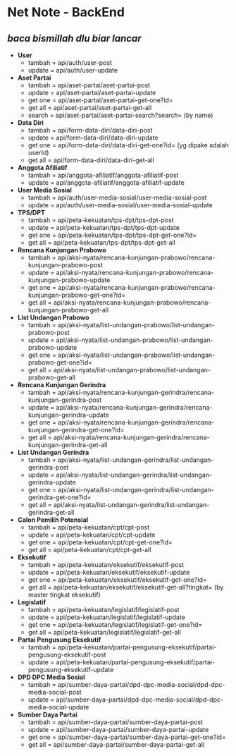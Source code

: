 # Net Note - BackEnd

*baca bismillah dlu biar lancar*
----------------------------------

- **User**     
     - tambah = api/auth/user-post
     - update = api/auth/user-update
- **Aset Partai**
     - tambah = api/aset-partai/aset-partai-post
     - update = api/aset-partai/aset-partai-update
     - get one = api/aset-partai/aset-partai-get-one?id=
     - get all = api/aset-partai/aset-partai-get-all
     - search = api/aset-partai/aset-partai-search?search= (by name)
- **Data Diri**
     - tambah = api/form-data-diri/data-diri-post
     - update = api/form-data-diri/data-diri-update
     - get one = api/form-data-diri/data-diri-get-one?id= (yg dipake adalah userId)
     - get all = api/form-data-diri/data-diri-get-all
- **Anggota Afiliatif**
     - tambah = api/anggota-afiliatif/anggota-afiliatif-post
     - update = api/anggota-afiliatif/anggota-afiliatif-update
- **User Media Sosial**
     - tambah = api/auth/user-media-sosial/user-media-sosial-post
     - update = api/auth/user-media-sosial/user-media-sosial-update
- **TPS/DPT**
     - tambah = api/peta-kekuatan/tps-dpt/tps-dpt-post
     - update = api/peta-kekuatan/tps-dpt/tps-dpt-update
     - get one = api/peta-kekuatan/tps-dpt/tps-dpt-get-one?id=
     - get all = api/peta-kekuatan/tps-dpt/tps-dpt-get-all
- **Rencana Kunjungan Prabowo**
     - tambah = api/aksi-nyata/rencana-kunjungan-prabowo/rencana-kunjungan-prabowo-post
     - update = api/aksi-nyata/rencana-kunjungan-prabowo/rencana-kunjungan-prabowo-update
     - get one = api/aksi-nyata/rencana-kunjungan-prabowo/rencana-kunjungan-prabowo-get-one?id=
     - get all = api/aksi-nyata/rencana-kunjungan-prabowo/rencana-kunjungan-prabowo-get-all
- **List Undangan Prabowo**
     - tambah = api/aksi-nyata/list-undangan-prabowo/list-undangan-prabowo-post
     - update = api/aksi-nyata/list-undangan-prabowo/list-undangan-prabowo-update
     - get one = api/aksi-nyata/list-undangan-prabowo/list-undangan-prabowo-get-one?id=
     - get all = api/aksi-nyata/list-undangan-prabowo/list-undangan-prabowo-get-all
- **Rencana Kunjungan Gerindra**
     - tambah = api/aksi-nyata/rencana-kunjungan-gerindra/rencana-kunjungan-gerindra-post
     - update = api/aksi-nyata/rencana-kunjungan-gerindra/rencana-kunjungan-gerindra-update
     - get one = api/aksi-nyata/rencana-kunjungan-gerindra/rencana-kunjungan-gerindra-get-one?id=
     - get all = api/aksi-nyata/rencana-kunjungan-gerindra/rencana-kunjungan-gerindra-get-all
- **List Undangan Gerindra** 
     - tambah = api/aksi-nyata/list-undangan-gerindra/list-undangan-gerindra-post
     - update = api/aksi-nyata/list-undangan-gerindra/list-undangan-gerindra-update
     - get one = api/aksi-nyata/list-undangan-gerindra/list-undangan-gerindra-get-one?id=
     - get all = api/aksi-nyata/list-undangan-gerindra/list-undangan-gerindra-get-all
- **Calon Pemilih Potensial**
     - tambah = api/peta-kekuatan/cpt/cpt-post
     - update = api/peta-kekuatan/cpt/cpt-update
     - get one = api/peta-kekuatan/cpt/cpt-get-one?id=
     - get all = api/peta-kekuatan/cpt/cpt-get-all
- **Eksekutif**
     - tambah = api/peta-kekuatan/eksekutif/eksekutif-post
     - update = api/peta-kekuatan/eksekutif/eksekutif-update
     - get one = api/peta-kekuatan/eksekutif/eksekutif-get-one?id=
     - get all = api/peta-kekuatan/eksekutif/eksekutif-get-all?tingkat= (by master tingkat eksekutif)
- **Legislatif**
     - tambah = api/peta-kekuatan/legislatif/legislatif-post
     - update = api/peta-kekuatan/legislatif/legislatif-update
     - get one = api/peta-kekuatan/legislatif/legislatif-get-one?id=
     - get all = api/peta-kekuatan/legislatif/legislatif-get-all
- **Partai Pengusung Eksekutif**
     - tambah = api/peta-kekuatan/partai-pengusung-eksekutif/partai-pengusung-eksekutif-post
     - update = api/peta-kekuatan/partai-pengusung-eksekutif/partai-pengusung-eksekutif-update
- **DPD DPC Media Sosial**
     - tambah = api/sumber-daya-partai/dpd-dpc-media-social/dpd-dpc-media-social-post
     - update = api/sumber-daya-partai/dpd-dpc-media-social/dpd-dpc-media-social-update
- **Sumber Daya Partai**
     - tambah = api/sumber-daya-partai/sumber-daya-partai-post
     - update = api/sumber-daya-partai/sumber-daya-partai-update
     - get one = api/sumber-daya-partai/sumber-daya-partai-get-one?id=
     - get all = api/sumber-daya-partai/sumber-daya-partai-get-all